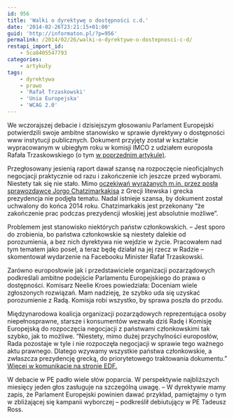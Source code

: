 ```yaml
---
id: 956
title: 'Walki o dyrektywę o dostępności c.d.'
date: '2014-02-26T23:21:15+01:00'
guid: 'http://informaton.pl/?p=956'
permalink: /2014/02/26/walki-o-dyrektywe-o-dostepnosci-c-d/
restapi_import_id:
    - 5ca8405547793
categories:
    - artykuły
tags:
    - dyrektywa
    - prawo
    - 'Rafał Trzaskowski'
    - 'Unia Europejska'
    - 'WCAG 2.0'
---
```


We wczorajszej debacie i dzisiejszym głosowaniu Parlament Europejski potwierdzili swoje ambitne stanowisko w sprawie dyrektywy o dostępności www instytucji publicznych. Dokument przyjęty został w kształcie wypracowanym w ubiegłym roku w komisji IMCO z udziałem europosła Rafała Trzaskowskiego (o tym [w poprzednim artykule)](http://informaton.pl/?p=901 "W Parlamencie Europejskim przegłosowano stanowisko w sprawie dyrektywy o dostępności stron internetowych").  
  
Przegłosowany jesienią raport dawał szansę na rozpoczęcie nieoficjalnych negocjacji praktycznie od razu i zakończenie ich jeszcze przed wyborami.  
Niestety tak się nie stało. Mimo [oczekiwań wyrażanych m.in. przez posła sprawozdawcę Jorgo Chatzimarkakisa](http://www.neurope.eu/article/stop-putting-commerce-human-rights-commissioner-kroes "Stop putting commerce before human rights, Commissioner Kroes!") z Grecji litewska i grecka prezydencja nie podjęła tematu. Nadal istnieje szansa, by dokument został uchwalony do końca 2014 roku. Chatzimarkakis jest przekonany “że zakończenie prac podczas prezydencji włoskiej jest absolutnie możliwe”.

Problemem jest stanowisko niektórych państw członkowskich. – Jest sporo do zrobienia, bo państwa członkowskie są niestety dalekie od porozumienia, a bez nich dyrektywa nie wejdzie w życie. Pracowałem nad tym tematem jako poseł, a teraz będę działał na jej rzecz w Radzie – skomentował wydarzenie na Facebooku Minister Rafał Trzaskowski.

Zarówno europosłowie jak i przedstawiciele organizacji pozarządowych podkreślali ambitne podejście Parlamentu Europejskiego do prawa o dostępności. Komisarz Neelie Kroes powiedziała: Doceniam wiele zgłoszonych rozwiązań. Mam nadzieję, że szybko uda się uzyskać porozumienie z Radą. Komisja robi wszystko, by sprawa poszła do przodu.

Międzynarodowa koalicja organizacji pozarządowych reprezentująca osoby niepełnosprawne, starsze i konsumentów wezwała dziś Radę i Komisję Europejską do rozpoczęcia negocjacji z państwami członkowskimi tak szybko, jak to możliwe. “Niestety, mimo dużej przychylności europosłów, Rada pozostaje w tyle i nie rozpoczęła negocjacji w sprawie tego ważnego aktu prawnego. Dlatego wzywamy wszystkie państwa członkowskie, a zwłaszcza prezydencję grecką, do priorytetowego traktowania dokumentu.” [Więcej w komunikacie na stronie EDF.](http://www.edf-feph.org/Page_Generale.asp?DocID=13855&thebloc=33438 "EDF, AGE PLATFORM EUROPE & ANEC URGE THE COUNCIL TO SUPPORT THE PARLIAMENT?S POSITION ON WEB ACCESSIBILITY")

W debacie w PE padło wiele słów poparcia. W perspektywie najbliższych miesięcy jeden głos zasługuje na szczególną uwagę. – W dyrektywie mamy zapis, że Parlament Europejski powinien dawać przykład, pamiętajmy o tym w zbliżającej się kampanii wyborczej – podkreślił debiutujący w PE Tadeusz Ross.
